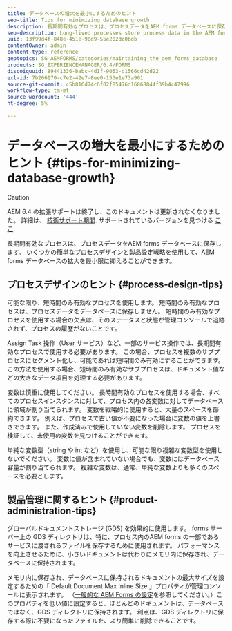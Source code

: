 ```yaml
---
title: データベースの増大を最小にするためのヒント
seo-title: Tips for minimizing database growth
description: 長期間有効なプロセスは、プロセスデータをAEM forms データベースに保存します。 いくつかの簡単なプロセスデザインと製品設定戦略を使用して、AEM forms データベースの拡大を最小限に抑えることができます。
seo-description: Long-lived processes store process data in the AEM forms database. The growth of the AEM forms database can be minimized using a few easy process design and product configuration strategies.
uuid: 13f99d4f-848e-451e-90d9-55e202dc0bdb
contentOwner: admin
content-type: reference
geptopics: SG_AEMFORMS/categories/maintaining_the_aem_forms_database
products: SG_EXPERIENCEMANAGER/6.4/FORMS
discoiquuid: 89441336-babc-4d1f-9053-d1566cd42d22
exl-id: 7b266170-c7e2-42e7-8ee0-153e1e73a901
source-git-commit: c5b816d74c6f02f85476d16868844f39b4c47996
workflow-type: tm+mt
source-wordcount: '444'
ht-degree: 5%

---
```


# データベースの増大を最小にするためのヒント {#tips-for-minimizing-database-growth}

>[!CAUTION]
>
>AEM 6.4 の拡張サポートは終了し、このドキュメントは更新されなくなりました。 詳細は、 [技術サポート期間](https://helpx.adobe.com/jp/support/programs/eol-matrix.html). サポートされているバージョンを見つける [ここ](https://experienceleague.adobe.com/docs/?lang=ja).

長期間有効なプロセスは、プロセスデータをAEM forms データベースに保存します。 いくつかの簡単なプロセスデザインと製品設定戦略を使用して、AEM forms データベースの拡大を最小限に抑えることができます。

## プロセスデザインのヒント {#process-design-tips}

可能な限り、短時間のみ有効なプロセスを使用します。 短時間のみ有効なプロセスは、プロセスデータをデータベースに保存しません。 短時間のみ有効なプロセスを使用する場合の欠点は、そのステータスと状態が管理コンソールで追跡されず、プロセスの履歴がないことです。

Assign Task 操作（User サービス）など、一部のサービス操作では、長期間有効なプロセスで使用する必要があります。 この場合、プロセスを複数のサブプロセスにセグメント化し、可能であれば短時間のみ有効にすることができます。 この方法を使用する場合、短時間のみ有効なサブプロセスは、ドキュメント値などの大きなデータ項目を処理する必要があります。

変数は慎重に使用してください。 長時間有効なプロセスを使用する場合、すべてのプロセスインスタンスに対して、プロセス内の各変数に対してデータベースに領域が割り当てられます。 変数を戦略的に使用すると、大量のスペースを節約できます。 例えば、プロセスで古い値が不要になった場合に変数の値を上書きできます。 また、作成済みで使用していない変数を削除します。 プロセスを検証して、未使用の変数を見つけることができます。

単純な変数型（string や int など）を使用し、可能な限り複雑な変数型を使用しないでください。 変数に値が含まれていない場合でも、変数にはデータベース容量が割り当てられます。 複雑な変数は、通常、単純な変数よりも多くのスペースを必要とします。

## 製品管理に関するヒント {#product-administration-tips}

グローバルドキュメントストレージ (GDS) を効果的に使用します。 forms サーバー上の GDS ディレクトリは、特に、プロセス内のAEM forms の一部であるサービスに渡されるファイルを保存するために使用されます。 パフォーマンスを向上させるために、小さいドキュメントは代わりにメモリ内に保存され、データベースに保持されます。

メモリ内に保存され、データベースに保持されるドキュメントの最大サイズを設定するための「 Default Document Max Inline Size 」プロパティが管理コンソールに表示されます。 （[一般的な AEM Forms の設定](/help/forms/using/admin-help/configure-general-aem-forms-settings.md#configure-general-aem-forms-settings)を参照してください。）このプロパティを低い値に設定すると、ほとんどのドキュメントは、データベースではなく、GDS ディレクトリに保持されます。 利点は、GDS ディレクトリに保存する際に不要になったファイルを、より簡単に削除できることです。
